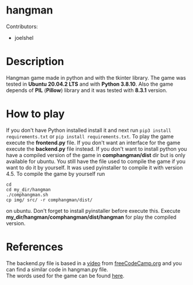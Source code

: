 # hangman

Contributors:
* joelshel

# Description

Hangman game made in python and with the tkinter library. The game was tested in **Ubuntu 20.04.2 LTS** and with **Python 3.8.10**. Also the game depends of **PIL** (**Pillow**) library and it was tested with **8.3.1** version.

# How to play
If you don't have Python installed install it and next run `pip3 install requirements.txt` or `pip install requirements.txt`.
To play the game execute the **frontend.py** file. If you don't want an interface for the game execute the **backend.py** file instead.
If you don't want to install python you have a compiled version of the game in **comphangman/dist** dir but is only available for ubuntu.
You still have the file used to compile the game if you want to do it by yourself. It was used pyinstaller to compile it with version 4.5. To compile the game by yourself run<br>
```
cd
cd my_dir/hangman
./comphangman.sh
cp img/ src/ -r comphangman/dist/
```
on ubuntu. Don't forget to install pyinstaller before execute this. 
Execute **my_dir/hangman/comphangman/dist/hangman** for play the compiled version.
# References
The backend.py file is based in a [vídeo](https://www.youtube.com/watch?v=8ext9G7xspg&t=1465s) from [freeCodeCamp.org](https://www.youtube.com/channel/UC8butISFwT-Wl7EV0hUK0BQ) and you can find a similar code in hangman.py file.<br>
The words used for the game can be found [here](https://github.com/Xethron/Hangman/blob/master/words.txt).
